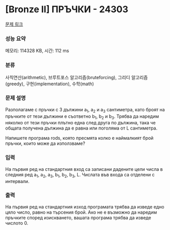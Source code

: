 # [Bronze II] ПРЪЧКИ - 24303 

[문제 링크](https://www.acmicpc.net/problem/24303) 

### 성능 요약

메모리: 114328 KB, 시간: 112 ms

### 분류

사칙연산(arithmetic), 브루트포스 알고리즘(bruteforcing), 그리디 알고리즘(greedy), 구현(implementation), 수학(math)

### 문제 설명

<p>Разполагаме с пръчки с 3 дължини a<sub>1</sub>, a<sub>2</sub> и а<sub>3</sub> сантиметра, като броят на пръчките от тези дължини е съответно b<sub>1</sub>, b<sub>2</sub> и b<sub>3</sub>. Трябва да наредим няколко от тези пръчки плътно една след друга по дължина, така че общата получена дължина да е равна или поголяма от L сантиметра.</p>

<p>Напишете програма rods, която пресмята колко е наймалкият брой пръчки, които може да използваме?</p>

### 입력 

 <p>На първия ред на стандартния вход са записани дадените цели числа в следния ред a<sub>1</sub>, a<sub>2</sub>, a<sub>3</sub>, b<sub>1</sub>, b<sub>2</sub>, b<sub>3</sub>, L. Числата във входа са отделени с интервали.</p>

### 출력 

 <p>На първия ред на стандартния изход програмата трябва да изведе едно цяло число, равно на търсения брой. Ако не е възможно да наредим пръчките според изискването, вашата програма трябва да изведе числото 0.</p>

